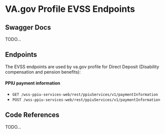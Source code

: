 # VA.gov Profile EVSS Endpoints

## Swagger Docs
TODO...

## Endpoints

The EVSS endpoints are used by va.gov profile for Direct Deposit (Disability compensation and pension benefits):

#### PPIU payment information
- `GET /wss-ppiu-services-web/rest/ppiuServices/v1/paymentInformation`
- `POST /wss-ppiu-services-web/rest/ppiuServices/v1/paymentInformation`

## Code References
TODO...
